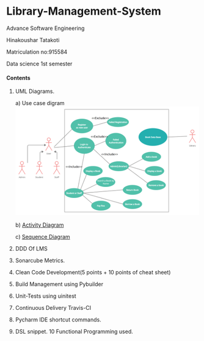 # Library-Management-System

Advance Software Engineering

Hinakoushar Tatakoti

Matriculation no:915584

Data science 1st semester

#### Contents
1) UML Diagrams.

      a) Use case digram![Use case Diagram](https://github.com/Hinakoushar-Tatakoti/Library-Management-System/blob/main/images/Use_case.png)
      
      b) [Activity Diagram]()
      
      c) [Sequence Diagram]()
2) DDD Of LMS
3) Sonarcube Metrics.
4) Clean Code Development(5 points  + 10 points of cheat sheet)
5) Build Management using Pybuilder
6) Unit-Tests  using uinitest
7) Continuous Delivery Travis-CI
8) Pycharm IDE shortcut commands.
9) DSL snippet.
10 Functional Programming used.